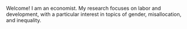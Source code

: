 Welcome!
I am an economist. My research focuses on labor and development, with a particular interest in topics of gender, misallocation, and inequality. 

